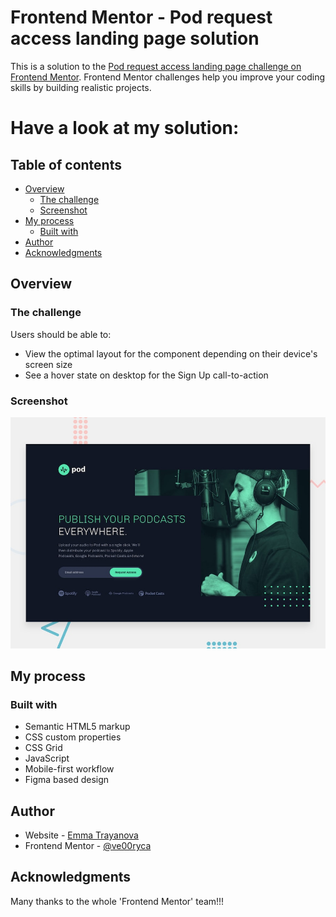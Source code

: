 # Frontend Mentor - Pod request access landing page solution

This is a solution to the [Pod request access landing page challenge on Frontend Mentor](https://www.frontendmentor.io/challenges/pod-request-access-landing-page-eyTmdkLSG). Frontend Mentor challenges help you improve your coding skills by building realistic projects.

# Have a look at my solution:

## Table of contents

- [Overview](#overview)
  - [The challenge](#the-challenge)
  - [Screenshot](#screenshot)
- [My process](#my-process)
  - [Built with](#built-with)
- [Author](#author)
- [Acknowledgments](#acknowledgments)

## Overview

### The challenge

Users should be able to:

- View the optimal layout for the component depending on their device's screen size
- See a hover state on desktop for the Sign Up call-to-action

### Screenshot

![](./preview.jpg)

## My process

### Built with

- Semantic HTML5 markup
- CSS custom properties
- CSS Grid
- JavaScript
- Mobile-first workflow
- Figma based design

## Author

- Website - [Emma Trayanova](https://emma-trayanova.netlify.app/)
- Frontend Mentor - [@ve00ryca](https://www.frontendmentor.io/profile/ve00ryca)

## Acknowledgments

Many thanks to the whole 'Frontend Mentor' team!!!
